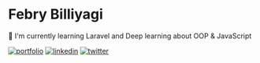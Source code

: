 
# Febry Billiyagi

🧠 I'm currently learning Laravel and Deep learning about OOP & JavaScript


[![portfolio](https://img.shields.io/badge/my_portfolio-000?style=for-the-badge&logo=ko-fi&logoColor=white)](https://billiyagi.space/)
[![linkedin](https://img.shields.io/badge/linkedin-0A66C2?style=for-the-badge&logo=linkedin&logoColor=white)](https://www.linkedin.com/in/febry-billiyagi-karsidi)
[![twitter](https://img.shields.io/badge/instagram-bd0083?style=for-the-badge&logo=instagram&logoColor=white)](https://www.instagram.com/billiyagi/)
